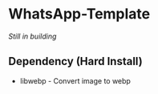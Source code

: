 # WhatsApp-Template

*Still in building*

## Dependency (Hard Install)
- libwebp - Convert image to webp
